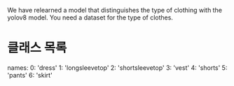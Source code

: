We have relearned a model that distinguishes the type of clothing with the yolov8 model.
You need a dataset for the type of clothes.


# 클래스 목록
names:
  0:  'dress'
  1:  'longsleevetop'
  2:  'shortsleevetop'
  3:  'vest'
  4:  'shorts'
  5:  'pants'
  6:  'skirt'


 
